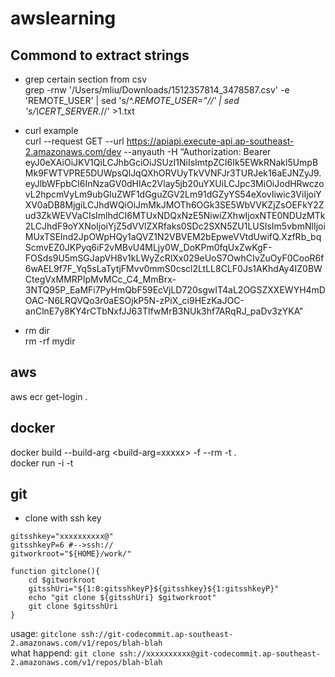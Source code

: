 # awslearning

## Commond to extract strings

- grep certain section from csv  
grep -rnw '/Users/mliu/Downloads/1512357814_3478587.csv' -e 'REMOTE_USER' | sed 's/^.*REMOTE_USER="//' | sed 's/\CERT_SERVER.*//' >1.txt

- curl example   
curl --request GET --url https://apiapi.execute-api.ap-southeast-2.amazonaws.com/dev --anyauth -H “Authorization: Bearer eyJ0eXAiOiJKV1QiLCJhbGciOiJSUzI1NiIsImtpZCI6Ik5EWkRNakl5UmpBMk9FWTVPRE5DUWpsQlJqQXhORVUyTkVVNFJr3TURJek16aEJNZyJ9.eyJlbWFpbCI6InNzaGV0dHlAc2Vlay5jb20uYXUiLCJpc3MiOiJodHRwczovL2hpcmVyLm9ubGluZWF1dGguZGV2Lm91dGZyYS54eXovIiwic3ViIjoiYXV0aDB8MjgiLCJhdWQiOiJmMkJMOTh6OGk3SE5WbVVKZjZsOEFkY2Zud3ZkWEVVaCIsImlhdCI6MTUxNDQxNzE5NiwiZXhwIjoxNTE0NDUzMTk2LCJhdF9oYXNoIjoiYjZ5dVVlZXRfaks0SDc2SXN5ZU1LUSIsIm5vbmNlIjoiMUxTSElnd2JpOWpHQy1aQVZ1N2VBVEM2bEpweVVtdUwifQ.XzfRb_bqScmvEZ0JKPyq6iF2vMBvU4MLjy0W_DoKPm0fqUxZwKgF-FOSds9U5mSGJapVH8v1kLWyZcRlXx029eUoS7OwhCIvZuOyF0CooR6f6wAEL9f7F_Yq5sLaTytjFMvv0mmS0cscl2LtLL8CLF0Js1AKhdAy4IZ0BWCtegVxMMRPIpMvMCc_C4_MmBrx-3NTQ95P_EaMFi7PyHmQbF59EcVjLD720sgwIT4aL2OGSZXXEWYH4mDOAC-N6LRQVQo3r0aESOjkP5N-zPiX_ci9HEzKaJOC-anClnE7y8KY4rCTbNxfJJ63TIfwMrB3NUk3hf7ARqRJ_paDv3zYKA”

- rm dir  
rm -rf mydir  

## aws
aws ecr get-login . 

## docker
docker build --build-arg <build-arg=xxxxx> -f <DockerfileName> --rm -t <tag> .  
docker run -i -t <tag name>

## git
- clone with ssh key  

```
gitsshkey="xxxxxxxxxx@"
gitsshkeyP=6 #-->ssh://
gitworkroot="${HOME}/work/"

function gitclone(){
    cd $gitworkroot
    gitsshUri="${1:0:gitsshkeyP}${gitsshkey}${1:gitsshkeyP}"
    echo "git clone ${gitsshUri} $gitworkroot"
    git clone $gitsshUri 
}
```
usage: `gitclone ssh://git-codecommit.ap-southeast-2.amazonaws.com/v1/repos/blah-blah`   
what happend: `git clone ssh://xxxxxxxxxx@git-codecommit.ap-southeast-2.amazonaws.com/v1/repos/blah-blah`  

